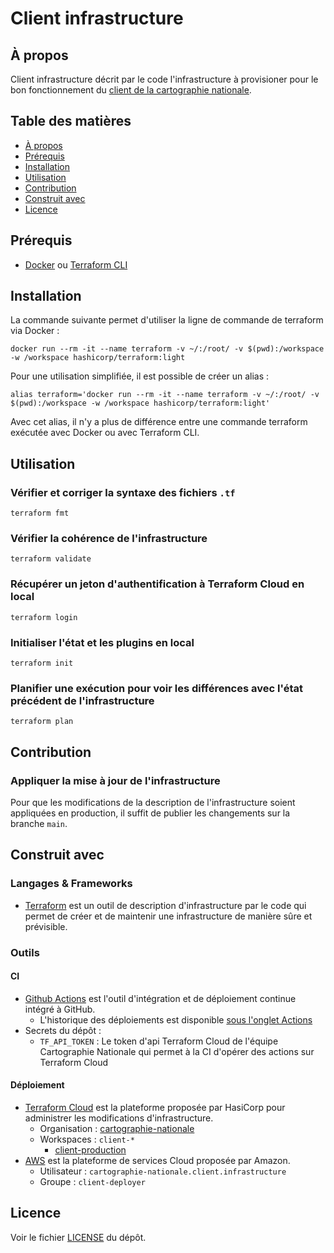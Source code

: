 # Client infrastructure

## À propos

Client infrastructure décrit par le code l'infrastructure à provisioner pour le bon fonctionnement du [client de la cartographie nationale](https://github.com/anct-cartographie-nationale/client).

## Table des matières

- [À propos](#à-propos)
- [Prérequis](#prérequis)
- [Installation](#installation)
- [Utilisation](#utilisation)
- [Contribution](#contribution)
- [Construit avec](#construit-avec)
- [Licence](#licence)

## Prérequis

- [Docker](https://www.docker.com/) ou [Terraform CLI](https://www.terraform.io/cli)

## Installation

La commande suivante permet d'utiliser la ligne de commande de terraform via Docker :
```shell
docker run --rm -it --name terraform -v ~/:/root/ -v $(pwd):/workspace -w /workspace hashicorp/terraform:light
```

Pour une utilisation simplifiée, il est possible de créer un alias :
```shell
alias terraform='docker run --rm -it --name terraform -v ~/:/root/ -v $(pwd):/workspace -w /workspace hashicorp/terraform:light'
```

Avec cet alias, il n'y a plus de différence entre une commande terraform exécutée avec Docker ou avec Terraform CLI.

## Utilisation

### Vérifier et corriger la syntaxe des fichiers `.tf`

```shell
terraform fmt
```

### Vérifier la cohérence de l'infrastructure

```shell
terraform validate
```

### Récupérer un jeton d'authentification à Terraform Cloud en local

```shell
terraform login
```

### Initialiser l'état et les plugins en local

```shell
terraform init
```

### Planifier une exécution pour voir les différences avec l'état précédent de l'infrastructure

```shell
terraform plan
```

## Contribution

### Appliquer la mise à jour de l'infrastructure

Pour que les modifications de la description de l'infrastructure soient appliquées en production, il suffit de publier les changements sur la branche `main`.

## Construit avec

### Langages & Frameworks

- [Terraform](https://www.terraform.io/) est un outil de description d'infrastructure par le code qui permet de créer et de maintenir une infrastructure de manière sûre et prévisible.

### Outils

#### CI

- [Github Actions](https://docs.github.com/en/actions) est l'outil d'intégration et de déploiement continue intégré à GitHub.
  - L'historique des déploiements est disponible [sous l'onglet Actions](https://github.com/anct-cartographie-nationale/client-infrastructure/actions/) 
- Secrets du dépôt :
  - `TF_API_TOKEN` : Le token d'api Terraform Cloud de l'équipe Cartographie Nationale qui permet à la CI d'opérer des actions sur Terraform Cloud

#### Déploiement

- [Terraform Cloud](https://www.clever-cloud.com/) est la plateforme proposée par HasiCorp pour administrer les modifications d'infrastructure.
  - Organisation : [cartographie-nationale](https://app.terraform.io/app/cartographie-nationale/workspaces)
  - Workspaces : `client-*`
    - [client-production](https://app.terraform.io/app/cartographie-nationale/workspaces/client-production)
- [AWS](https://aws.amazon.com/) est la plateforme de services Cloud proposée par Amazon.
  - Utilisateur : `cartographie-nationale.client.infrastructure`
  - Groupe : `client-deployer`

## Licence

Voir le fichier [LICENSE](./LICENSE.md) du dépôt.
